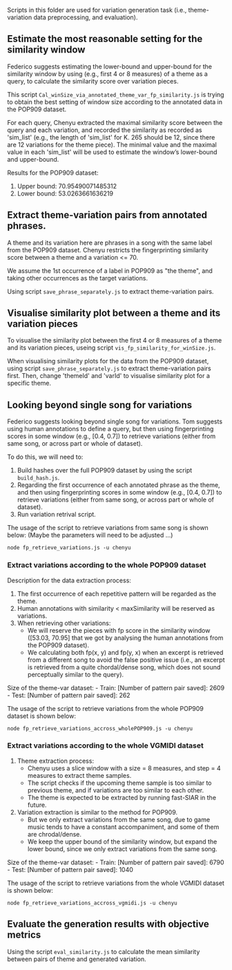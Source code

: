 Scripts in this folder are used for variation generation task (i.e., theme-variation data preprocessing, and evaluation).

## Estimate the most reasonable setting for the similarity window
Federico suggests estimating the lower-bound and upper-bound for the similarity window by using (e.g., first 4 or 8 measures) of a theme as a query, to calculate the similarity score over variation pieces. 

This script `Cal_winSize_via_annotated_theme_var_fp_similarity.js` is trying to obtain the best setting of window size according to the annotated data in the POP909 dataset.

For each query, Chenyu extracted the maximal similarity score between the query and each variation, and recorded the similarity as recorded as 'sim_list' (e.g., the length of 'sim_list' for K. 265 should be 12, since there are 12 variations for the theme piece). The minimal value and the maximal value in each 'sim_list' will be used to estimate the window’s lower-bound and upper-bound.

Results for the POP909 dataset:
1. Upper bound: 70.95490071485312
2. Lower bound: 53.0263661636219


## Extract theme-variation pairs from annotated phrases.
A theme and its variation here are phrases in a song with the same label from the POP909 dataset. Chenyu restricts the fingerprinting similarity score between a theme and a variation <= 70.

We assume the 1st occurrence of a label in POP909 as "the theme", and taking other occurrences as the target variations.

Using script `save_phrase_separately.js` to extract theme-variation pairs.

## Visualise similarity plot between a theme and its variation pieces
To visualise the similarity plot between the first 4 or 8 measures of a theme and its variation pieces, useing script `vis_fp_similarity_for_winSize.js`. 

When visualising similarity plots for the data from the POP909 dataset, using script `save_phrase_separately.js` to extract theme-variation pairs first. Then, change 'themeId' and 'varId' to visualise similarity plot for a specific theme.

## Looking beyond single song for variations
Federico suggests looking beyond single song for variations. 
Tom suggests using human annotations to define a query, but then using fingerprinting scores in some window (e.g., [0.4, 0.7]) to retrieve variations (either from same song, or across part or whole of dataset).

To do this, we will need to:

1. Build hashes over the full POP909 dataset by using the script `build_hash.js`.
2. Regarding the first occurrence of each annotated phrase as the theme, and then using fingerprinting scores in some window (e.g., [0.4, 0.7]) to retrieve variations (either from same song, or across part or whole of dataset). 
3. Run variation retrival script.

The usage of the script to retrieve variations from same song is shown below:
(Maybe the parameters will need to be adjusted ...)

```
node fp_retrieve_variations.js -u chenyu
```

### Extract variations according to the whole POP909 dataset
<!-- Extracted dataset in MIDI format could be found in this folder (29thSep2023_pop909_theme_var_extracted_for_training.zip) -->
Description for the data extraction process:

1. The first occurrence of each repetitive pattern will be regarded as the theme.
2. Human annotations with similarity < maxSimilarity will be reserved as variations.
3. When retrieving other variations: 
    * We will reserve the pieces with fp score in the similarity window ([53.03, 70.95] that we got by analysing the human annotations from the POP909 dataset).
    * We calculating both fp(x, y) and fp(y, x) when an excerpt is retrieved from a different song to avoid the false positive issue (i.e., an excerpt is retrieved from a quite chordal/dense song, which does not sound perceptually similar to the query).

Size of the theme-var dataset:
    - Train: [Number of pattern pair saved]: 2609
    - Test: [Number of pattern pair saved]: 262

The usage of the script to retrieve variations from the whole POP909 dataset is shown below:

```
node fp_retrieve_variations_accross_wholePOP909.js -u chenyu
```

### Extract variations according to the whole VGMIDI dataset
<!-- Extracted dataset: ‘23rdOct_vgmidi_theme_var.zip’ -->

1. Theme extraction process:
    * Chenyu uses a slice window with a size = 8 measures, and step = 4 measures to extract theme samples.
    * The script checks if the upcoming theme sample is too similar to previous theme, and if variations are too similar to each other.
    * The theme is expected to be extracted by running fast-SIAR in the future.
2. Variation extraction is similar to the method for POP909. 
    * But we only extract variations from the same song, due to game music tends to have a constant accompaniment, and some of them are chrodal/dense. 
    * We keep the upper bound of the similarity window, but expand the lower bound, since we only extract variations from the same song.

Size of the theme-var dataset:
    - Train: [Number of pattern pair saved]: 6790
    - Test: [Number of pattern pair saved]: 1040

The usage of the script to retrieve variations from the whole VGMIDI dataset is shown below:

```
node fp_retrieve_variations_accross_vgmidi.js -u chenyu
```

## Evaluate the generation results with objective metrics

Using the script `eval_similarity.js` to calculate the mean similarity between pairs of theme and generated variation.